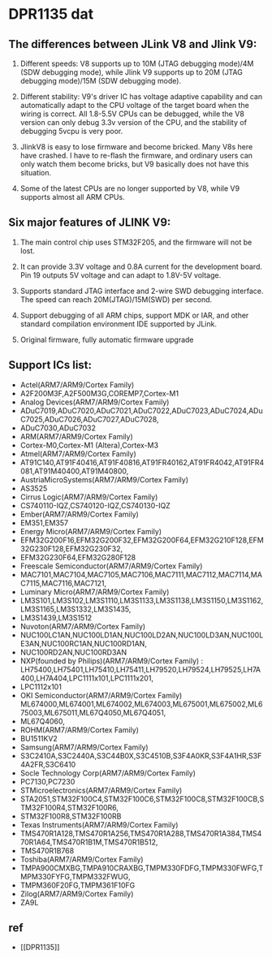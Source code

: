 
# DPR1135 dat 


## The differences between JLink V8 and Jlink V9:

1. Different speeds: V8 supports up to 10M (JTAG debugging mode)/4M (SDW debugging mode), while Jlink V9 supports up to 20M (JTAG debugging mode)/15M (SDW debugging mode).

2. Different stability: V9's driver IC has voltage adaptive capability and can automatically adapt to the CPU voltage of the target board when the wiring is correct. All 1.8-5.5V CPUs can be debugged, while the V8 version can only debug 3.3v version of the CPU, and the stability of debugging 5vcpu is very poor.

3. JlinkV8 is easy to lose firmware and become bricked. Many V8s here have crashed. I have to re-flash the firmware, and ordinary users can only watch them become bricks, but V9 basically does not have this situation.

4. Some of the latest CPUs are no longer supported by V8, while V9 supports almost all ARM CPUs.



## Six major features of JLINK V9:

1. The main control chip uses STM32F205, and the firmware will not be lost.

2. It can provide 3.3V voltage and 0.8A current for the development board. Pin 19 outputs 5V voltage and can adapt to 1.8V-5V voltage.

3. Supports standard JTAG interface and 2-wire SWD debugging interface. The speed can reach 20M(JTAG)/15M(SWD) per second.

4. Support debugging of all ARM chips, support MDK or IAR, and other standard compilation environment IDE supported by JLink.

5. Original firmware, fully automatic firmware upgrade


## Support ICs list:

- Actel(ARM7/ARM9/Cortex Family)
- A2F200M3F,A2F500M3G,COREMP7,Cortex-M1
- Analog Devices(ARM7/ARM9/Cortex Family)
- ADuC7019,ADuC7020,ADuC7021,ADuC7022,ADuC7023,ADuC7024,ADuC7025,ADuC7026,ADuC7027,ADuC7028,
- ADuC7030,ADuC7032
- ARM(ARM7/ARM9/Cortex Family)
- Cortex-M0,Cortex-M1 (Altera),Cortex-M3
- Atmel(ARM7/ARM9/Cortex Family)
- AT91C140,AT91F40416,AT91F40816,AT91FR40162,AT91FR4042,AT91FR4081,AT91M40400,AT91M40800,
- AustriaMicroSystems(ARM7/ARM9/Cortex Family)
- AS3525
- Cirrus Logic(ARM7/ARM9/Cortex Family)
- CS740110-IQZ,CS740120-IQZ,CS740130-IQZ
- Ember(ARM7/ARM9/Cortex Family)
- EM351,EM357
- Energy Micro(ARM7/ARM9/Cortex Family)
- EFM32G200F16,EFM32G200F32,EFM32G200F64,EFM32G210F128,EFM32G230F128,EFM32G230F32,
- EFM32G230F64,EFM32G280F128
- Freescale Semiconductor(ARM7/ARM9/Cortex Family)
- MAC7101,MAC7104,MAC7105,MAC7106,MAC7111,MAC7112,MAC7114,MAC7115,MAC7116,MAC7121,
- Luminary Micro(ARM7/ARM9/Cortex Family)
- LM3S101,LM3S102,LM3S1110,LM3S1133,LM3S1138,LM3S1150,LM3S1162,LM3S1165,LM3S1332,LM3S1435,
- LM3S1439,LM3S1512
- Nuvoton(ARM7/ARM9/Cortex Family)
- NUC100LC1AN,NUC100LD1AN,NUC100LD2AN,NUC100LD3AN,NUC100LE3AN,NUC100RC1AN,NUC100RD1AN,
- NUC100RD2AN,NUC100RD3AN
- NXP(founded by Philips)(ARM7/ARM9/Cortex Family) : LH75400,LH75401,LH75410,LH75411,LH79520,LH79524,LH79525,LH7A400,LH7A404,LPC1111x101,LPC1111x201,
- LPC1112x101
- OKI Semiconductor(ARM7/ARM9/Cortex Family) ML674000,ML674001,ML674002,ML674003,ML675001,ML675002,ML675003,ML675011,ML67Q4050,ML67Q4051,
- ML67Q4060,
- ROHM(ARM7/ARM9/Cortex Family)
- BU1511KV2
- Samsung(ARM7/ARM9/Cortex Family)
- S3C2410A,S3C2440A,S3C44B0X,S3C4510B,S3F4A0KR,S3F4A1HR,S3F4A2FR,S3C6410
- Socle Technology Corp(ARM7/ARM9/Cortex Family)
- PC7130,PC7230
- STMicroelectronics(ARM7/ARM9/Cortex Family)
- STA2051,STM32F100C4,STM32F100C6,STM32F100C8,STM32F100CB,STM32F100R4,STM32F100R6,
- STM32F100R8,STM32F100RB
- Texas Instruments(ARM7/ARM9/Cortex Family)
- TMS470R1A128,TMS470R1A256,TMS470R1A288,TMS470R1A384,TMS470R1A64,TMS470R1B1M,TMS470R1B512,
- TMS470R1B768
- Toshiba(ARM7/ARM9/Cortex Family)
- TMPA900CMXBG,TMPA910CRAXBG,TMPM330FDFG,TMPM330FWFG,TMPM330FYFG,TMPM332FWUG,
- TMPM360F20FG,TMPM361F10FG
- Zilog(ARM7/ARM9/Cortex Family)
- ZA9L


## ref 

- [[DPR1135]]